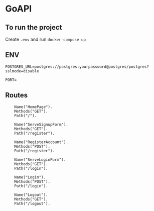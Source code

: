 # GoAPI


## To run the project
Create `.env` and run `docker-compose up`

## ENV
`POSTGRES_URL=postgres://postgres:yourpassword@postgres/postgres?sslmode=disable`

`PORT=`

## Routes

		Name("HomePage").
		Methods("GET").
		Path("/").
    
		Name("ServeSignupForm").
		Methods("GET").
		Path("/register").
	
		Name("RegisterAccount").
		Methods("POST").
		Path("/register").
	
		Name("ServeLoginForm").
		Methods("GET").
		Path("/login").

		Name("Login").
		Methods("POST").
		Path("/login").

		Name("Logout").
		Methods("GET").
		Path("/logout").
